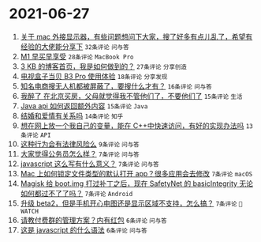 # 2021-06-27

1. [关于 mac 外接显示器，有些问题想问下大家，搜了好多有点儿乱了，希望有经验的大佬能分享下](https://www.v2ex.com/t/786015) `32条评论` `问与答`
1. [M1 早买早享受](https://www.v2ex.com/t/786045) `28条评论` `MacBook Pro`
1. [3 KB 的博客首页，我是如何做到的？](https://www.v2ex.com/t/786028) `27条评论` `分享创造`
1. [电视盒子当贝 B3 Pro 使用体验](https://www.v2ex.com/t/786036) `18条评论` `分享发现`
1. [知名电商搜无人机都被屏蔽了，要搜什么才有？](https://www.v2ex.com/t/786069) `16条评论` `问与答`
1. [我醉了 在北京买房，父母就觉得我不管他们了，不要他们了](https://www.v2ex.com/t/786073) `15条评论` `生活`
1. [Java api 如何返回额外内容](https://www.v2ex.com/t/786021) `15条评论` `Java`
1. [结婚和爱情有关系吗](https://www.v2ex.com/t/786038) `14条评论` `知乎`
1. [想在网上放一个我自己的变量，能在 C++中快速访问，有好的实现办法吗](https://www.v2ex.com/t/786052) `13条评论` `API`
1. [这种行为会有法律风险么](https://www.v2ex.com/t/786067) `9条评论` `问与答`
1. [大家觉得公务员怎么样？](https://www.v2ex.com/t/786066) `7条评论` `问与答`
1. [javascript 这么写有什么意义？](https://www.v2ex.com/t/786051) `7条评论` `问与答`
1. [Mac 上如何锁定文件类型的默认打开 app？很多应用会去修改](https://www.v2ex.com/t/786031) `7条评论` `macOS`
1. [Magisk 给 boot.img 打过补丁之后，现在 SafetyNet 的 basicIntegrity 无论如何都过不了了吗？](https://www.v2ex.com/t/786029) `7条评论` `Android`
1. [升级 beta2，但是手机开心电图还是显示区域不支持，怎么搞？](https://www.v2ex.com/t/786012) `7条评论` ` WATCH`
1. [请教付费群的管理方案？内有红包](https://www.v2ex.com/t/786059) `6条评论` `问与答`
1. [这是 javascript 的什么语法](https://www.v2ex.com/t/786022) `6条评论` `问与答`
